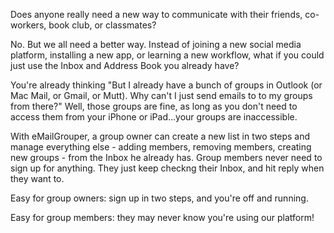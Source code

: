 Does anyone really need a new way to communicate with their friends, co-workers, book club, or classmates?

No. But we all need a better way. Instead of joining a new social media platform, installing a new app, or learning a new workflow, what if you could just use the Inbox and Address Book you already have?

You're already thinking "But I already have a bunch of groups in Outlook (or Mac Mail, or Gmail, or Mutt). Why can't I just send emails to to my groups from there?" Well, those groups are fine, as long as you don't need to access them from your iPhone or iPad...your groups are inaccessible.

With eMailGrouper, a group owner can create a new list in two steps and manage everything else - adding members, removing members, creating new groups - from the Inbox he already has. Group members never need to sign up for anything. They just keep checkng their Inbox, and hit reply when they want to.

Easy for group owners: sign up in two steps, and you're off and running.

Easy for group members: they may never know you're using our platform!